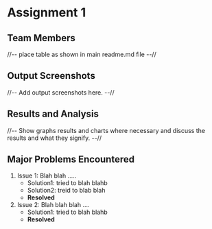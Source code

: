 # Assignment 1
## Team Members
//-- place table as shown in main readme.md file --//
## Output Screenshots
//-- Add output screenshots here. --//
## Results and Analysis
//-- Show graphs results and charts where necessary and discuss the results and what they signify. --// 
## Major Problems Encountered
1. Issue 1: Blah blah .....
    - Solution1: tried to blah blahb
    - Solution2: treid to blab blah
    - **Resolved**
3. Issue 2: Blah blah blah ....
    - Solution1: tried to blah blahb
    - **Resolved**
